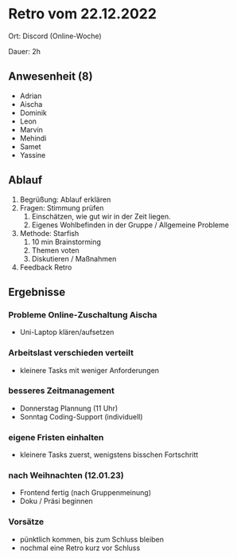 # Retro vom 22.12.2022

Ort: Discord (Online-Woche)

Dauer: 2h

## Anwesenheit (8)
* Adrian
* Aischa
* Dominik
* Leon
* Marvin
* Mehindi
* Samet
* Yassine

## Ablauf
1. Begrüßung: Ablauf erklären
2. Fragen: Stimmung prüfen
    1. Einschätzen, wie gut wir in der Zeit liegen.
    2. Eigenes Wohlbefinden in der Gruppe / Allgemeine Probleme
3. Methode: Starfish
    1. 10 min Brainstorming
    2. Themen voten
    3. Diskutieren / Maßnahmen
4. Feedback Retro

## Ergebnisse

### Probleme Online-Zuschaltung Aischa
* Uni-Laptop klären/aufsetzen

### Arbeitslast verschieden verteilt
* kleinere Tasks mit weniger Anforderungen 

### besseres Zeitmanagement
* Donnerstag Plannung (11 Uhr)
* Sonntag Coding-Support (individuell)

### eigene Fristen einhalten 
* kleinere Tasks zuerst, wenigstens bisschen Fortschritt

### nach Weihnachten (12.01.23)
* Frontend fertig (nach Gruppenmeinung)
* Doku / Präsi beginnen

### Vorsätze
* pünktlich kommen, bis zum Schluss bleiben
* nochmal eine Retro kurz vor Schluss
